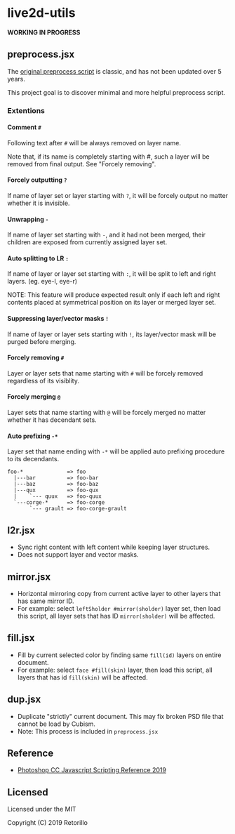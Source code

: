 # live2d-utils

**WORKING IN PROGRESS**

## preprocess.jsx

The [original preprocess script](http://sites.cybernoids.jp/cubism2/tools/jsx) is classic, and has not been updated over 5 years.

This project goal is to discover minimal and more helpful preprocess script.

### Extentions

#### Comment `#`

Following text after `#` will be always removed on layer name.

Note that, if its name is completely starting with #, such a layer will be removed from final output. See "Forcely removing".

#### Forcely outputting `?`

If name of layer set or layer starting with `?`, it will be forcely output no matter whether it is invisible.

#### Unwrapping `-`

If name of layer set starting with `-`, and it had not been merged, their children are exposed from currently assigned layer set.

#### Auto splitting to LR `:`

If name of layer or layer set starting with `:`, it will be split to left and right layers. (eg. eye-l, eye-r)

NOTE: This feature will produce expected result only if each left and right contents placed at symmetrical position on its layer or merged layer set.

#### Suppressing layer/vector masks `!`

If name of layer or layer sets starting with `!`, its layer/vector mask will be purged before merging.

#### Forcely removing `#`

Layer or layer sets that name starting with `#` will be forcely removed regardless of its visiblity.

#### Forcely merging `@`

Layer sets that name starting with `@` will be forcely merged no matter whether it has decendant sets.

#### Auto prefixing `-*`

Layer set that name ending with `-*` will be applied auto prefixing procedure to its decendants.

```
foo-*              => foo
  |---bar          => foo-bar
  |---baz          => foo-baz
  |---qux          => foo-qux
  |    `--- quux   => foo-quux
  `---corge-*      => foo-corge
       `--- grault => foo-corge-grault

```

## l2r.jsx

- Sync right content with left content while keeping layer structures.
- Does not support layer and vector masks.

## mirror.jsx

- Horizontal mirroring copy from current active layer to other layers that has same mirror ID.
- For example: select `leftSholder #mirror(sholder)` layer set, then load this script, all layer sets that has ID `mirror(sholder)` will be affected.

## fill.jsx
  
- Fill by current selected color by finding same `fill(id)` layers on entire document.
- For example: select `face #fill(skin)` layer, then load this script, all layers that has id `fill(skin)` will be affected.

## dup.jsx

- Duplicate "strictly" current document. This may fix broken PSD file that cannot be load by Cubism.
- Note: This process is included in `preprocess.jsx`

## Reference

- [Photoshop CC Javascript Scripting Reference 2019](https://www.adobe.com/content/dam/acom/en/devnet/photoshop/pdfs/photoshop-cc-javascript-ref-2019.pdf)

## Licensed


Licensed under the MIT

Copyright (C) 2019 Retorillo
